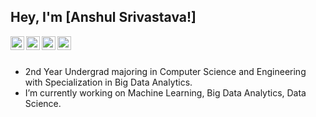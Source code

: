 ## Hey, I'm [Anshul Srivastava!] 


 
<a href="https://www.linkedin.com/in/anshul-srivastava-/">
  <img align="left" alt="Anshul's Linkdein" width="22px" src="https://cdn.jsdelivr.net/npm/simple-icons@v3/icons/linkedin.svg" />
</a>
<a href="https://github.com/theanshulcode">
  <img align="left" alt="Anshul's Github" width="22px" src="https://cdn.jsdelivr.net/npm/simple-icons@v3/icons/github.svg" />

<a href="https://www.instagram.com/__a.n.s.h.u.l.__/">
  <img align="left" alt="Anshul's Instagram" width="22px" src="https://cdn.jsdelivr.net/npm/simple-icons@v3/icons/instagram.svg" />
</a>
<a href="https://www.facebook.com/anshul.srivastava.31105/">
  <img align="left" alt="Anshul's Facebook" width="22px" src="https://cdn.jsdelivr.net/npm/simple-icons@v3/icons/facebook.svg" />
</a>

<br/>
<br/>


-  2nd Year Undergrad majoring in Computer Science and Engineering with Specialization in Big Data Analytics.
-  I’m currently working on Machine Learning, Big Data Analytics, Data Science.
